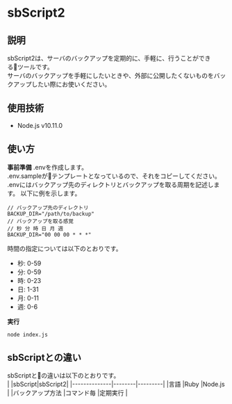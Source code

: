 # sbScript2

##  説明
sbScript2は、サーバのバックアップを定期的に、手軽に、行うことができるツールです。  
サーバのバックアップを手軽にしたいときや、外部に公開したくないものをバックアップしたい際にお使いください。

## 使用技術
- Node.js v10.11.0

## 使い方
__事前準備__
.envを作成します。  
.env.sampleがテンプレートとなっているので、それをコピーしてください。  
.envにはバックアップ先のディレクトリとバックアップを取る周期を記述します。
以下に例を示します。
```
// バックアップ先のディレクトリ
BACKUP_DIR="/path/to/backup"
// バックアップを取る感覚
// 秒 分 時 日 月 週
BACKUP_DIR="00 00 00 * * *"
```
時間の指定については以下のとおりです。
- 秒: 0-59
- 分: 0-59
- 時: 0-23
- 日: 1-31
- 月: 0-11
- 週: 0-6

__実行__
```
node index.js
```

## sbScriptとの違い
sbScriptとの違いは以下のとおりです。  
|              |sbScript|sbScript2|
|--------------|--------|---------|
|言語           |Ruby    |Node.js  |
|バックアップ方法 |コマンド毎 |定期実行 |